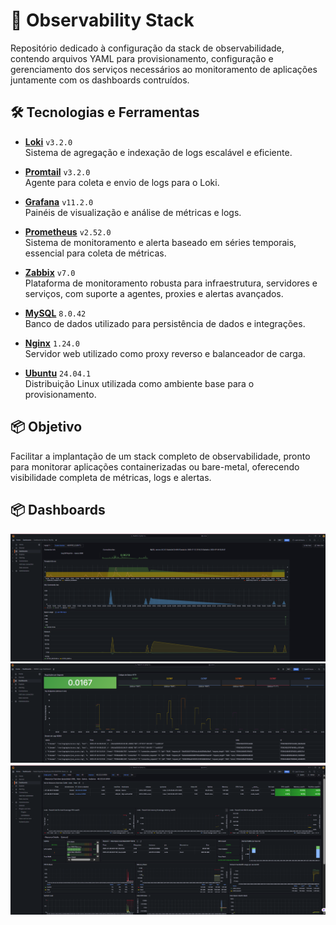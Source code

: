 # 🚀 Observability Stack

Repositório dedicado à configuração da stack de observabilidade, contendo arquivos YAML para provisionamento, configuração e gerenciamento dos serviços necessários ao monitoramento de aplicações juntamente com os dashboards contruídos.

## 🛠️ Tecnologias e Ferramentas

* **[Loki](https://grafana.com/oss/loki/)** `v3.2.0`  
  Sistema de agregação e indexação de logs escalável e eficiente.

* **[Promtail](https://grafana.com/docs/loki/latest/clients/promtail/)** `v3.2.0`  
  Agente para coleta e envio de logs para o Loki.

* **[Grafana](https://grafana.com/)** `v11.2.0`  
  Painéis de visualização e análise de métricas e logs.

* **[Prometheus](https://prometheus.io/)** `v2.52.0`  
  Sistema de monitoramento e alerta baseado em séries temporais, essencial para coleta de métricas.

* **[Zabbix](https://www.zabbix.com/)** `v7.0`  
  Plataforma de monitoramento robusta para infraestrutura, servidores e serviços, com suporte a agentes, proxies e alertas avançados.

* **[MySQL](https://www.mysql.com/)** `8.0.42`  
  Banco de dados utilizado para persistência de dados e integrações.

* **[Nginx](https://nginx.org/)** `1.24.0`  
  Servidor web utilizado como proxy reverso e balanceador de carga.

* **[Ubuntu](https://ubuntu.com/)** `24.04.1`  
  Distribuição Linux utilizada como ambiente base para o provisionamento.

## 📦 Objetivo

Facilitar a implantação de um stack completo de observabilidade, pronto para monitorar aplicações containerizadas ou bare-metal, oferecendo visibilidade completa de métricas, logs e alertas.

## 📦 Dashboards 

![Dashboard MySQL](./images/mysql.png)
![Dashboard Nginx](./images/nginx.png)
![Dashboard Prometheus](./images/prometheus.png)

